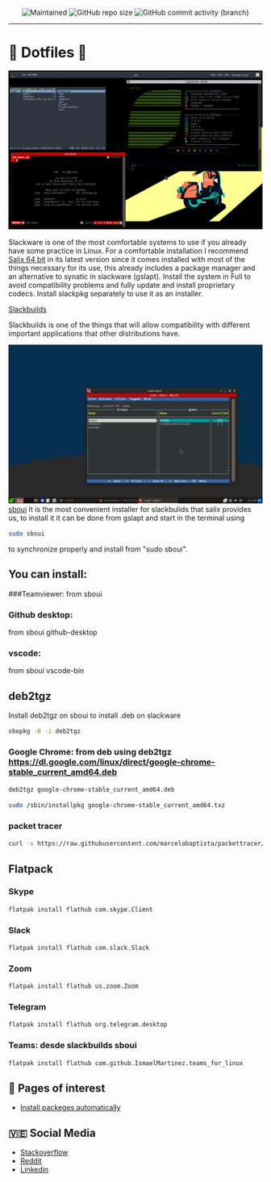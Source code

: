 <p align="center">
 
[//]: <> (site para ícones: https://shields.io/ )
 
<img alt="Maintained" src="https://img.shields.io/badge/Maintained%3F-Yes-green">
<ime alt="GitHub last commit" src="https://img.shields.io/github/last-commit/yordisc/slackdotfiles">
<img alt="GitHub repo size" src="https://img.shields.io/github/repo-size/yordisc/slackdotfiles">
<img alt="GitHub commit activity (branch)" src="https://img.shields.io/github/commit-activity/y/yordisc/slackdotfiles">

<hr>

#  :penguin: Dotfiles :place_of_worship:

![dotfiles01](https://raw.githubusercontent.com/yordisc/slackdotfiles/master/dotfilesimages/dotfiles.sh01.png)

Slackware is one of the most comfortable systems to use if you already have some practice in Linux. 
For a comfortable installation I recommend [Salix 64 bit](https://www.salixos.org/download.html) in its latest version since it comes installed with most of the things necessary for its use, this already includes a package manager and an alternative to synatic in slackware (gslapt).
Install the system in Full to avoid compatibility problems and fully update and install proprietary codecs.
Install slackpkg separately to use it as an installer.

[Slackbuilds](https://slackbuilds.org/)

Slackbuilds is one of the things that will allow compatibility with different important applications that other distributions have.

![dotfiles02](https://raw.githubusercontent.com/yordisc/slackdotfiles/master/dotfilesimages/dotfiles.sh02.png)
[sboui](https://github.com/montagdude/sboui) It is the most convenient installer for slackbulids that salix provides us, 
to install it it can be done from gslapt and start in the terminal using
```bash
sudo sboui
```
 to synchronize properly and install from "sudo sboui".
 
## You can install:

###Teamviewer:
from sboui

### Github desktop:
from sboui github-desktop

### vscode:
from sboui vscode-bin

## deb2tgz
Install deb2tgz on sboui to install .deb on slackware

```bash
sbopkg -B -i deb2tgz
```

### Google Chrome: from deb using deb2tgz https://dl.google.com/linux/direct/google-chrome-stable_current_amd64.deb

```bash
deb2tgz google-chrome-stable_current_amd64.deb
```

```bash
sudo /sbin/installpkg google-chrome-stable_current_amd64.txz
```

### packet tracer

```bash
curl -s https://raw.githubusercontent.com/marcelobaptista/packettracer/master/install_pt.sh | sudo bash

```

## Flatpack

### Skype
```bash
flatpak install flathub com.skype.Client
```
### Slack
```bash
flatpak install flathub com.slack.Slack
```
### Zoom
```bash
flatpak install flathub us.zoom.Zoom
```
### Telegram
```bash
flatpak install flathub org.telegram.desktop
```
### Teams: desde slackbuilds sboui
```bash
flatpak install flathub com.github.IsmaelMartinez.teams_for_linux
```

## :loudspeaker: Pages of interest 
* [Install packeges automatically](https://medium.com/netdef/build-install-slackware-packages-automatically-b2986d2f86f9)

## :venezuela: Social Media 
* [Stackoverflow](https://stackoverflow.com/users/19875787/yordisc)
* [Reddit](https://www.reddit.com/user/yordiscujar)
* [Linkedin](https://www.linkedin.com/in/yordiscujar/)
